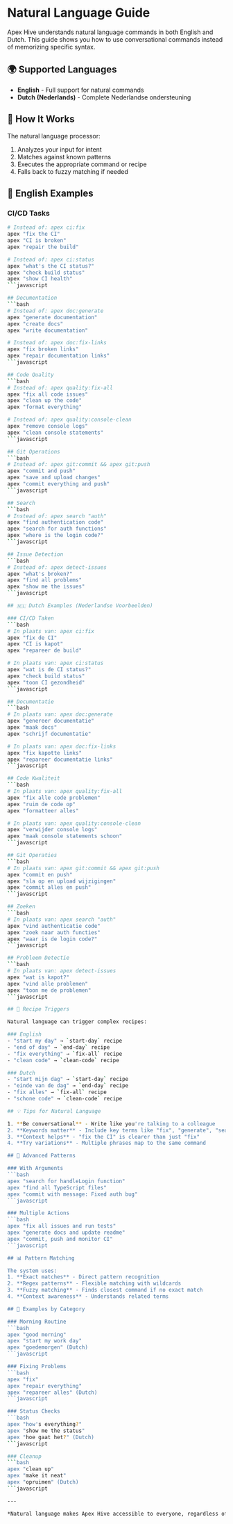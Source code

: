 # Natural Language Guide

Apex Hive understands natural language commands in both English and Dutch. This guide shows you how to use conversational commands instead of memorizing specific syntax.

## 🌍 Supported Languages

- **English** - Full support for natural commands
- **Dutch (Nederlands)** - Complete Nederlandse ondersteuning

## 💬 How It Works

The natural language processor:
1. Analyzes your input for intent
2. Matches against known patterns
3. Executes the appropriate command or recipe
4. Falls back to fuzzy matching if needed

## 📝 English Examples

### CI/CD Tasks
```bash
# Instead of: apex ci:fix
apex "fix the CI"
apex "CI is broken"
apex "repair the build"

# Instead of: apex ci:status  
apex "what's the CI status?"
apex "check build status"
apex "show CI health"
```javascript

## Documentation
```bash
# Instead of: apex doc:generate
apex "generate documentation"
apex "create docs"
apex "write documentation"

# Instead of: apex doc:fix-links
apex "fix broken links"
apex "repair documentation links"
```javascript

## Code Quality
```bash
# Instead of: apex quality:fix-all
apex "fix all code issues"
apex "clean up the code"
apex "format everything"

# Instead of: apex quality:console-clean
apex "remove console logs"
apex "clean console statements"
```javascript

## Git Operations
```bash
# Instead of: apex git:commit && apex git:push
apex "commit and push"
apex "save and upload changes"
apex "commit everything and push"
```javascript

## Search
```bash
# Instead of: apex search "auth"
apex "find authentication code"
apex "search for auth functions"
apex "where is the login code?"
```javascript

## Issue Detection
```bash
# Instead of: apex detect-issues
apex "what's broken?"
apex "find all problems"
apex "show me the issues"
```javascript

## 🇳🇱 Dutch Examples (Nederlandse Voorbeelden)

### CI/CD Taken
```bash
# In plaats van: apex ci:fix
apex "fix de CI"
apex "CI is kapot"
apex "repareer de build"

# In plaats van: apex ci:status
apex "wat is de CI status?"
apex "check build status"
apex "toon CI gezondheid"
```javascript

## Documentatie
```bash
# In plaats van: apex doc:generate
apex "genereer documentatie"
apex "maak docs"
apex "schrijf documentatie"

# In plaats van: apex doc:fix-links
apex "fix kapotte links"
apex "repareer documentatie links"
```javascript

## Code Kwaliteit
```bash
# In plaats van: apex quality:fix-all
apex "fix alle code problemen"
apex "ruim de code op"
apex "formatteer alles"

# In plaats van: apex quality:console-clean
apex "verwijder console logs"
apex "maak console statements schoon"
```javascript

## Git Operaties
```bash
# In plaats van: apex git:commit && apex git:push
apex "commit en push"
apex "sla op en upload wijzigingen"
apex "commit alles en push"
```javascript

## Zoeken
```bash
# In plaats van: apex search "auth"
apex "vind authenticatie code"
apex "zoek naar auth functies"
apex "waar is de login code?"
```javascript

## Probleem Detectie
```bash
# In plaats van: apex detect-issues
apex "wat is kapot?"
apex "vind alle problemen"
apex "toon me de problemen"
```javascript

## 🎯 Recipe Triggers

Natural language can trigger complex recipes:

### English
- "start my day" → `start-day` recipe
- "end of day" → `end-day` recipe
- "fix everything" → `fix-all` recipe
- "clean code" → `clean-code` recipe

### Dutch
- "start mijn dag" → `start-day` recipe
- "einde van de dag" → `end-day` recipe
- "fix alles" → `fix-all` recipe
- "schone code" → `clean-code` recipe

## 💡 Tips for Natural Language

1. **Be conversational** - Write like you're talking to a colleague
2. **Keywords matter** - Include key terms like "fix", "generate", "search"
3. **Context helps** - "fix the CI" is clearer than just "fix"
4. **Try variations** - Multiple phrases map to the same command

## 🔧 Advanced Patterns

### With Arguments
```bash
apex "search for handleLogin function"
apex "find all TypeScript files"
apex "commit with message: Fixed auth bug"
```javascript

### Multiple Actions
```bash
apex "fix all issues and run tests"
apex "generate docs and update readme"
apex "commit, push and monitor CI"
```javascript

## 📊 Pattern Matching

The system uses:
1. **Exact matches** - Direct pattern recognition
2. **Regex patterns** - Flexible matching with wildcards
3. **Fuzzy matching** - Finds closest command if no exact match
4. **Context awareness** - Understands related terms

## 🚀 Examples by Category

### Morning Routine
```bash
apex "good morning"
apex "start my work day"
apex "goedemorgen" (Dutch)
```javascript

### Fixing Problems
```bash
apex "fix"
apex "repair everything"
apex "repareer alles" (Dutch)
```javascript

### Status Checks
```bash
apex "how's everything?"
apex "show me the status"
apex "hoe gaat het?" (Dutch)
```javascript

### Cleanup
```bash
apex "clean up"
apex "make it neat"
apex "opruimen" (Dutch)
```javascript

---

*Natural language makes Apex Hive accessible to everyone, regardless of technical expertise.*